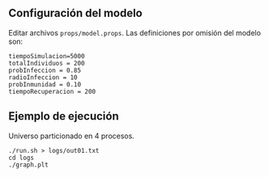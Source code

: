 ## Configuración del modelo

Editar archivos ```props/model.props```. Las definiciones por omisión del modelo son:

```
tiempoSimulacion=5000
totalIndividuos = 200
probInfeccion = 0.85
radioInfeccion = 10
probInmunidad = 0.10
tiempoRecuperacion = 200
```

## Ejemplo de ejecución
Universo particionado en 4 procesos.

```
./run.sh > logs/out01.txt 
cd logs
./graph.plt
```


